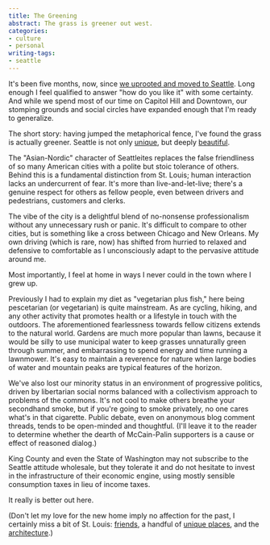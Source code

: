 ```yaml
---
title: The Greening
abstract: The grass is greener out west.
categories:
- culture
- personal
writing-tags:
- seattle
---
```


It's been five months, now, since [we uprooted and moved to Seattle][1].  Long enough I feel qualified to answer "how do you like it" with some certainty.  And while we spend most of our time on Capitol Hill and Downtown, our stomping grounds and social circles have expanded enough that I'm ready to generalize.

The short story: having jumped the metaphorical fence, I've found the grass is actually greener.  Seattle is not only [unique][2], but deeply [beautiful][3].


The "Asian-Nordic" character of Seattleites replaces the false friendliness of so many American cities with a polite but stoic tolerance of others.  Behind this is a fundamental distinction from St. Louis; human interaction lacks an undercurrent of fear.  It's more than live-and-let-live; there's a genuine respect for others as fellow people, even between drivers and pedestrians, customers and clerks.

The vibe of the city is a delightful blend of no-nonsense professionalism without any unnecessary rush or panic.  It's difficult to compare to other cities, but is something like a cross between Chicago and New Orleans.  My own driving (which is rare, now) has shifted from hurried to relaxed and defensive to comfortable as I unconsciously adapt to the pervasive attitude around me.

Most importantly, I feel at home in ways I never could in the town where I grew up.  

Previously I had to explain my diet as "vegetarian plus fish," here being pescetarian (or vegetarian) is quite mainstream.  As are cycling, hiking, and any other activity that promotes health or a lifestyle in touch with the outdoors.  The aforementioned fearlessness towards fellow citizens extends to the natural world.  Gardens are much more popular than lawns, because it would be silly to use municipal water to keep grasses unnaturally green through summer, and embarrassing to spend energy and time running a lawnmower.  It's easy to maintain a reverence for nature when large bodies of water and mountain peaks are typical features of the horizon.

We've also lost our minority status in an environment of progressive politics, driven by libertarian social norms balanced with a collectivism approach to problems of the commons.  It's not cool to make others breathe your secondhand smoke, but if you're going to smoke privately, no one cares what's in that cigarette.  Public debate, even on anonymous blog comment threads, tends to be open-minded and thoughtful.  (I'll leave it to the reader to determine whether the dearth of McCain-Palin supporters is a cause or effect of reasoned dialog.)

King County and even the State of Washington may not subscribe to the Seattle attitude wholesale, but they tolerate it and do not hesitate to invest in the infrastructure of their economic engine, using mostly sensible consumption taxes in lieu of income taxes.

It really is better out here.

(Don't let my love for the new home imply no affection for the past, I certainly miss a bit of St. Louis: [friends][4], a handful of [unique places][5], and the [architecture][6].)

   [1]: http://words.shannonethomas.com/2008/05/21/seattlebound.html
   [2]: http://www.crosscut.com/culture-ethnicity/17027/Extreme+Seattle/
   [3]: http://www.smithsonianmag.com/people-places/mytown-seattle-200809.html
   [4]: http://nopaper.net/
   [5]: http://www.yelp.com/list_details?list_id=QhceQSpxvoZ6sAGh2TTP5Q
   [6]: http://www.builtstlouis.net/washington/index.html
